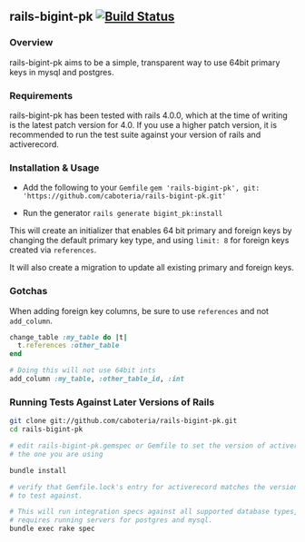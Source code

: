 ## rails-bigint-pk [![Build Status](https://secure.travis-ci.org/caboteria/rails-bigint-pk.png?branch=master)](https://travis-ci.org/caboteria/rails-bigint-pk)

### Overview

rails-bigint-pk aims to be a simple, transparent way to use 64bit primary keys
in mysql and postgres.

### Requirements

rails-bigint-pk has been tested with rails 4.0.0, which at the time of writing
is the latest patch version for 4.0.  If you use a higher patch version, it is
recommended to run the test suite against your version of rails and activerecord.

### Installation & Usage

* Add the following to your `Gemfile`
  `gem 'rails-bigint-pk', git: 'https://github.com/caboteria/rails-bigint-pk.git'`

* Run the generator
  `rails generate bigint_pk:install`

This will create an initializer that enables 64 bit primary and foreign keys by
changing the default primary key type, and using `limit: 8` for foreign keys
created via `references`.

It will also create a migration to update all existing primary and foreign keys.


### Gotchas

When adding foreign key columns, be sure to use `references` and not
`add_column`.

```ruby
change_table :my_table do |t|
  t.references :other_table
end

# Doing this will not use 64bit ints
add_column :my_table, :other_table_id, :int
```


### Running Tests Against Later Versions of Rails

```bash
git clone git://github.com/caboteria/rails-bigint-pk.git
cd rails-bigint-pk

# edit rails-bigint-pk.gemspec or Gemfile to set the version of activerecord to
# the one you are using

bundle install

# verify that Gemfile.lock's entry for activerecord matches the version you want
# to test against.

# This will run integration specs against all supported database types, and
# requires running servers for postgres and mysql.
bundle exec rake spec
```
